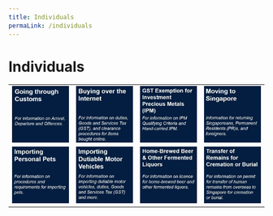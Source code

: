 ```yaml
---
title: Individuals
permaLink: /individuals
---
```


# Individuals

|   |   |   |   |
|---|---|---|---|
| [![](/images/Individuals(1).jpg)](https://singapore-customs-staging.netlify.com/individuals/going-through-customs/arrivals)  | [![](/images/Individuals(2).jpg)](https://singapore-customs-staging.netlify.com/individuals/buying-over-the-internet/)  |  [![](/images/Individuals(3).jpg)](https://singapore-customs-staging.netlify.com/individuals/gst-exemption-for-investment-precious-metals/) |  [![](/images/Individuals(4).jpg)](https://singapore-customs-staging.netlify.com/individuals/moving-to-singapore/) |
|  [![](/images/Individuals(5).jpg)](https://singapore-customs-staging.netlify.com/individuals/importing-personal-pets/) |  [![](/images/Individuals(6).jpg)](https://singapore-customs-staging.netlify.com/individuals/importing-dutiable-motor-vehicles/) | [![](/images/Individuals(7).jpg)](https://singapore-customs-staging.netlify.com/individuals/transfer-of-remains-for-cremation-or-burial/)  |  [![](/images/Individuals(8).jpg)](https://singapore-customs-staging.netlify.com/individuals/home-brewed-beer-and-other-fermented-liquors/) |

